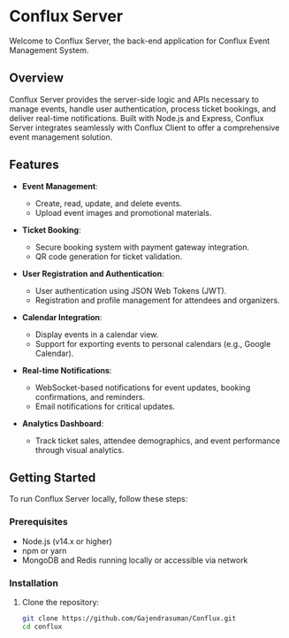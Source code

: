# Conflux Server

Welcome to Conflux Server, the back-end application for Conflux Event Management System.

## Overview

Conflux Server provides the server-side logic and APIs necessary to manage events, handle user authentication, process ticket bookings, and deliver real-time notifications. Built with Node.js and Express, Conflux Server integrates seamlessly with Conflux Client to offer a comprehensive event management solution.

## Features

- **Event Management**:
  - Create, read, update, and delete events.
  - Upload event images and promotional materials.

- **Ticket Booking**:
  - Secure booking system with payment gateway integration.
  - QR code generation for ticket validation.

- **User Registration and Authentication**:
  - User authentication using JSON Web Tokens (JWT).
  - Registration and profile management for attendees and organizers.

- **Calendar Integration**:
  - Display events in a calendar view.
  - Support for exporting events to personal calendars (e.g., Google Calendar).

- **Real-time Notifications**:
  - WebSocket-based notifications for event updates, booking confirmations, and reminders.
  - Email notifications for critical updates.

- **Analytics Dashboard**:
  - Track ticket sales, attendee demographics, and event performance through visual analytics.

## Getting Started

To run Conflux Server locally, follow these steps:

### Prerequisites

- Node.js (v14.x or higher)
- npm or yarn
- MongoDB and Redis running locally or accessible via network

### Installation

1. Clone the repository:
   ```bash
   git clone https://github.com/Gajendrasuman/Conflux.git
   cd conflux
